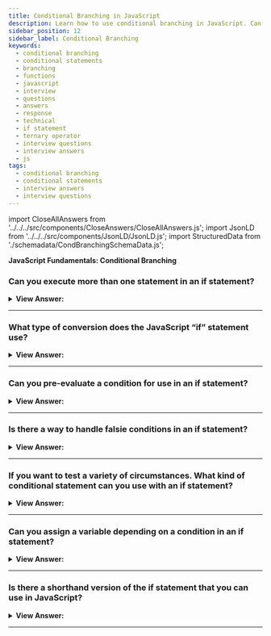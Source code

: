 ```yaml
---
title: Conditional Branching in JavaScript
description: Learn how to use conditional branching in JavaScript. Can you execute more than one statement in an if statement? | Frontend Interview Questions & Answers
sidebar_position: 12
sidebar_label: Conditional Branching
keywords:
  - conditional branching
  - conditional statements
  - branching
  - functions
  - javascript
  - interview
  - questions
  - answers
  - response
  - technical
  - if statement
  - ternary operator
  - interview questions
  - interview answers
  - js
tags:
  - conditional branching
  - conditional statements
  - interview answers
  - interview questions
---
```


import CloseAllAnswers from '../../../src/components/CloseAnswers/CloseAllAnswers.js';
import JsonLD from '../../../src/components/JsonLD/JsonLD.js';
import StructuredData from './schemadata/CondBranchingSchemaData.js';

<JsonLD data={StructuredData} />

<head>
  <title>Conditional Branching | JavaScript Frontend Phone Interview</title>
</head>

**JavaScript Fundamentals: Conditional Branching**

<CloseAllAnswers />

### Can you execute more than one statement in an if statement?

<details>
  <summary><strong>View Answer:</strong></summary>
  <div>
  <div><strong>Interview Response:</strong> Yes, but they must be encased in curly brackets {}. Even if just one sentence has to run, this improves readability and is encouraged.</div><br />
  <div><strong className="codeExample">Code Example:</strong><br /><br />

  <div></div>

```js
if (year == 2015) {
  alert("That's correct!");
  alert("You're so smart!");
}
```

  </div>
  </div>
</details>

---

### What type of conversion does the JavaScript “if” statement use?

<details>
  <summary><strong>View Answer:</strong></summary>
  <div>
  <div><strong>Interview Response:</strong> The if (_) statement evaluates the expression in its parentheses and converts it to a true or false Boolean value.</div>
  </div>
</details>

---

### Can you pre-evaluate a condition for use in an if statement?

<details>
  <summary><strong>View Answer:</strong></summary>
  <div>
  <div><strong>Interview Response:</strong> Yes, we can pass a pre-evaluated condition in a value to an if statement.</div><br />
  <div><strong className="codeExample">Code Example:</strong><br /><br />

  <div></div>

```js
let cond = year == 2015; // equality evaluates to true or false
if (cond) {
  alert('Hello, World'); // returns Hello, World
}
```

  </div>
  </div>
</details>

---

### Is there a way to handle falsie conditions in an if statement?

<details>
  <summary><strong>View Answer:</strong></summary>
  <div>
  <div><strong>Interview Response:</strong> We can use an if-else statement to handle false conditions.</div><br />
  <div><strong>Technical Response:</strong> Yes, the “if” statement may contain an optional “else” block. It executes when the condition is false.
  </div><br />
  <div><strong className="codeExample">Code Example:</strong><br /><br />

  <div></div>

```js
let year = prompt('In which year was the ECMAScript-2015 published?', '');

if (year == 2015) {
  alert('You guessed it right!');
} else {
  alert('How can you be so wrong?'); // any value except 2015
}
```

  </div>
  </div>
</details>

---

### If you want to test a variety of circumstances. What kind of conditional statement can you use with an if statement?

<details>
  <summary><strong>View Answer:</strong></summary>
  <div>
  <div><strong>Interview Response:</strong> To test several conditions in an if statement, you must add an “else if” statement. There can be more than one else if block and the final else is optional.</div><br />
  <div><strong className="codeExample">Code Example:</strong><br /><br />

  <div></div>

```js
let year = prompt('In which year was the ECMAScript-2015  published?', '');

if (year < 2015) {
  alert('Too early...');
} else if (year > 2015) {
  alert('Too late');
} else {
  alert('Exactly!');
}
```

  </div>
  </div>
</details>

---

### Can you assign a variable depending on a condition in an if statement?

<details>
  <summary><strong>View Answer:</strong></summary>
  <div>
  <div><strong>Interview Response:</strong> Yes, you can assign a variable depending on a condition in an if statement.</div><br />
  <div><strong className="codeExample">Code Example:</strong><br /><br />

  <div></div>

```js
let accessAllowed;
let age = prompt('How old are you?', '');

if (age > 18) {
  accessAllowed = true;
} else {
  accessAllowed = false;
}

alert(accessAllowed);
```

  </div>
  </div>
</details>

---

### Is there a shorthand version of the if statement that you can use in JavaScript?

<details>
  <summary><strong>View Answer:</strong></summary>
  <div>
  <div><strong>Interview Response:</strong> We can use the ternary operator shorthand syntax.</div><br />
  <div><strong>Technical Response:</strong> Yes, the condition/ternary (?) operator can be used to shorten the implementation of a conditional statement.
  </div><br />
  <div><strong className="codeExample">Code Example:</strong><br /><br />

  <div></div>

```js
// the comparison operator "age > 18" executes first anyway
// (no need to wrap it into parentheses)
let accessAllowed = age > 18 ? true : false;
```

  </div><br />
  <div><strong className="codeExample">Note:</strong> Because the comparison itself gives true/false, you may eliminate using the question mark operator in the above example:<br /><br />

  <div></div>

```js
// the same
let accessAllowed = age > 18;
```

  </div>
  </div>
</details>

---
